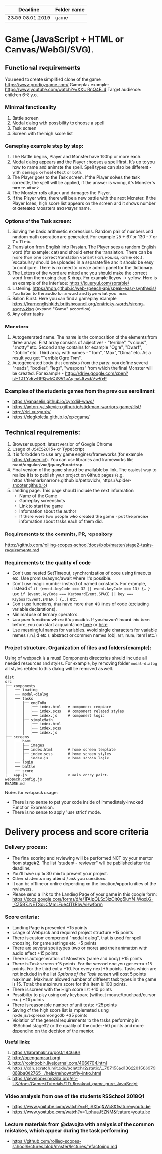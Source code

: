 | Deadline  | Folder name |
|-----------|-------------|
| 23:59 08.01.2019 | game |

# Game (JavaScript + HTML or Canvas/WebGl/SVG).
## Functional requirements
You need to create simplified clone of the game https://www.prodigygame.com/
Gameplay example: https://www.youtube.com/watch?v=XXUIRnQ4EJ4
Target audience: children 6-8 y.o.

### Minimal functionality
  1) Battle screen
  2) Modal dialog with possibility to choose a spell
  3) Task screen
  4) Screen with the high score list

### Gameplay example step by step:
1. The Battle begins, Player and Monster have 100hp or more each.
2. Modal dialog appears and the Player chooses a spell first. It's up to you how to name and animate the spell. Spell types can also be different - with damage or heal effect or both.
3. The Player goes to the Task screen. If the Player solves the task correctly, the spell will be applied, if the answer is wrong, it's Monster's turn to attack.
4. The Monster rolls attack and damages the Player.
5. If the Player wins, there will be a new battle with the next Monster. If the Player loses, high score list appears on the screen and it shows number of defeated Monsters and Player name. 

### Options of the Task screen:
 1) Solving the basic arithmetic expressions. Random pair of numbers and random math operation are generated. For example 25 + 67 or 130 - 7 or 7 x 11 etc.
 2) Translation from English into Russian. The Player sees a random English word (for example: cat) and should enter the translation. There can be more than one correct translation variant (кот, кошка, котик etc.). Vocabulary should be uploaded in a separate file and it should be easy to configure. There is no need to create admin panel for the dictionary.
 3) The Letters of the word are mixed and you should make the correct word from them using drag & drop. For example lleyow -> yellow. Here is an example of the interface: https://jqueryui.com/sortable/
 4) Listening. https://mdn.github.io/web-speech-api/speak-easy-synthesis/ You listen to the audio for a word and type what you hear.
 5) Ballon Burst. Here you can find a gameplay example https://learnenglishkids.britishcouncil.org/en/tricky-words/strong-angry-king (expand "Game" accordion)
 6) Any other tasks

### Monsters:
1) Autogenerated name. The name is the composition of the elements from three arrays.
   First array consists of adjectives - "terrible", "vicious", "snotty" etc.
   Second array contains for example "Ogre", "Dwarf", "Goblin" etc.
   Third array with names - "Tom", "Max", "Dima" etc.
   As a result you get "Terrible Ogre Tom".
2) Autogenerated body that consists from the parts: you define several "heads", "bodies", "legs", "weapons" from which the final Monster will be created. For example - https://drive.google.com/open?id=12TYpEwRPKjwkC3Q61aAqmxL8wsbVw6pP
 
 ### Examples of the students games from the previous enrollment
- https://yanaselin.github.io/cyrodiil-ways/
- https://anton-yatskevich.github.io/stickman-warriors-game/dist/
- http://rini.surge.sh/
- https://olegkoleda.github.io/epicgame/

## Technical requirements:
1) Browser support: latest version of Google Chrome
2) Usage of JS/ES2015+ or TypeScript
3) It is forbidden to use any game engines/frameworks (for example https://phaser.io/). 
   You can use libraries and frameworks like react/angular/vue/jquery/bootstrap.
4) Final version of the game should be available by link. The easiest way to realize it is to publish your project on Github pages (e.g. https://themarkmarrone.github.io/petrovich/, https://spider-shooter.github.io)
5) Landing page. This page should include the next information:
   - Name of the Game
   - Gameplay screenshots
   - Link to start the game
   - Information about the author
   - If there were two people who created the game - put the precise information about tasks each of them did. 
 
### Requirements to the commits, PR, repository
https://github.com/rolling-scopes-school/docs/blob/master/stage2-tasks-requirements.md

### Requirements to the quality of code
- Don't use nested SetTimeout, synchronization of code using timeouts etc. Use promise/async/await where it's possible.
- Don't use magic number instead of named constants.
For example, instead of `if (event.keyCode === 32 || event.keyCode === 13) {….}` use `if (event.keyCode === KeyboardEvent.SPACE || key === KeyboardEvent.ENTER ) {….}` etc.
- Don't use functions, that have more than 40 lines of code (excluding variable declarations).
- Minimal use of ternary operators.
- Use pure functions where it's possible. If you haven't heard this term before, you can start acquaintance [here](https://medium.com/@jamesjefferyuk/javascript-what-are-pure-functions-4d4d5392d49c) or [here](https://medium.com/javascript-scene/master-the-javascript-interview-what-is-a-pure-function-d1c076bec976) 
- Use meaningful names for variables. Avoid single characters for variable names (i,n,j,d etc.), abstract or common names (obj, arr, num, item1 etc.)

### Project structure. Organization of files and folders(example):
Using of webpack is a must! Components directories should include all needed resources and styles. For example, by removing folder `modal-dialog` all styles related to this dialog will be removed as well.
    
    dist
    src
    ├── components                
    │   ├── loading
    │   ├── modal-dialog
    │   ├── tasks
    │   │   ├── engToRu
    │   │   │   ├── index.html   # component template
    │   │   │   ├── index.scss   # component related styles
    │   │   │   ├── index.js     # component logic
    │   │   ├── simpleMath
    │   │   │   ├── index.html
    │   │   │   ├── index.scss
    │   │   │   ├── index.js
    ├── screens
    │   ├── home
    │   │   ├── images
    │   │   ├── index.html       # home screen template
    │   │   ├── index.scss       # home screen styles
    │   │   ├── index.js         # home screen logic
    │   ├── login
    │   ├── battle
    │   ├── score
    ├── app.js                   # main entry point.
    webpack.config.js
    README.md

Notes for webpack usage: 
- There is no sense to put your code inside of Immediately-invoked Function Expression.
- There is no sense to apply 'use strict' mode.

# Delivery process and score criteria
### Delivery process:
 - The final scoring and reviewing will be performed NOT by your mentor from stage#2. The list "student - reviewer" will be published after the deadline.
 - You'll have up to 30 min to present your project.
 - Other students may attend / ask you questions.
 - It can be offline or online depending on the location/opportunities of the reviewers.
 - Please send a link to the Landing Page of your game in this google form: 
 https://docs.google.com/forms/d/e/1FAIpQLSc3izOitQg5luYM_WqxLG-_CZ5B7JNETSouCMmLFue4ITkRIw/viewform
 

### Score criteria:
- Landing Page is presented +15 points
- Usage of Webpack and required project structure +15 points
- There is custom component "modal dialog", that is used for spell choosing, for game settings etc. +5 points
- There are several spell types (two or more) and their animation with audio effect +15 points
- There is autogeneration of Monsters (name and body) +15 points
- There is Task screen +15 points. For the second one you get extra +15 points. For the third extra +10. For every next +5 points. Tasks which are not included in the list *Options of the Task screen* will cost 5 points maximum. Maximum allowed number of different task types in the game is 15. Total: the maximum score for this item is 100 points.
- There is screen with the High score list +10 points
- Possibility to play using only keyboard (without mouse/touchpad/cursor etc.) +25 points
- There is reasonable number of unit tests: +25 points
- Saving of the high score list is implemeted using node.js/express/mongodb +35 points
- Violation of the general requirements to the tasks performing in RSSchool stage#2 or the quality of the code: -50 points and more depending on the decision of the mentor. 

#### Useful links:
1) https://habrahabr.ru/post/184666/  
2) http://opengameart.org/
3) http://robinbobin.livejournal.com/4066704.html
4) https://cdn.scratch.mit.edu/scratchr2/static/__787158ad1362201586979068ba002765__/help/ru/howto/fly-intro.html
5) https://developer.mozilla.org/en-US/docs/Games/Tutorials/2D_Breakout_game_pure_JavaScript

### Video analysis from one of the students RSSchool 2018Q1
- https://www.youtube.com/watch?v=R_iSXbgNWc8&feature=youtu.be
- https://www.youtube.com/watch?v=1_phuaJ5ZNM&feature=youtu.be

### Lecture materials from @davojta with analysis of the common mistakes, which appear during the task performing 
- https://github.com/rolling-scopes-school/lectures/blob/master/lectures/refactoring.md
